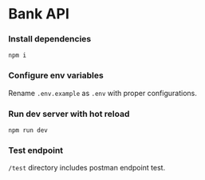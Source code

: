 # Bank API

### Install dependencies
```
npm i
```

### Configure env variables
Rename `.env.example` as `.env` with proper configurations.

### Run dev server with hot reload
```
npm run dev
```

### Test endpoint
`/test` directory includes postman endpoint test.